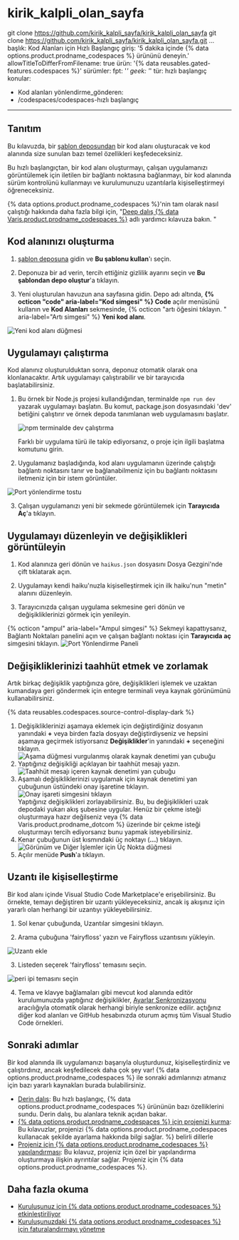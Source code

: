 # kirik_kalpli_olan_sayfa
git clone https://github.com/kirik_kalpli_sayfa/kirik_kalpli_olan_sayfa
git clone https://github.com/kirik_kalpli_sayfa/kirik_kalpli_olan_sayfa.git
...
başlık: Kod Alanları için Hızlı Başlangıç
giriş: '5 dakika içinde {% data options.product.prodname_codespaces %} ürününü deneyin.'
allowTitleToDifferFromFilename: true
ürün: '{% data reusables.gated-features.codespaces %}'
sürümler:
  fpt: '*'
  geek: '*'
tür: hızlı başlangıç
konular:
  - Kod alanları
yönlendirme_gönderen:
  - /codespaces/codespaces-hızlı başlangıç
---

## Tanıtım

Bu kılavuzda, bir [şablon deposundan](https://github.com/2percentsilk/haikus-for-codespaces) bir kod alanı oluşturacak ve kod alanında size sunulan bazı temel özellikleri keşfedeceksiniz.

Bu hızlı başlangıçtan, bir kod alanı oluşturmayı, çalışan uygulamanızı görüntülemek için iletilen bir bağlantı noktasına bağlanmayı, bir kod alanında sürüm kontrolünü kullanmayı ve kurulumunuzu uzantılarla kişiselleştirmeyi öğreneceksiniz.

{% data options.product.prodname_codespaces %}'nin tam olarak nasıl çalıştığı hakkında daha fazla bilgi için, "[Deep dalış {% data Varis.product.prodname_codespaces %}](/codespaces/getting-started/deep-dive) adlı yardımcı kılavuza bakın. "

## Kod alanınızı oluşturma

1. [şablon deposuna](https://github.com/2percentsilk/haikus-for-codespaces) gidin ve **Bu şablonu kullan**'ı seçin.

2. Deponuza bir ad verin, tercih ettiğiniz gizlilik ayarını seçin ve **Bu şablondan depo oluştur**'a tıklayın.

3. Yeni oluşturulan havuzun ana sayfasına gidin. Depo adı altında, **{% octicon "code" aria-label="Kod simgesi" %} Code** açılır menüsünü kullanın ve **Kod Alanları** sekmesinde, {% octicon "artı öğesini tıklayın. " aria-label="Artı simgesi" %} **Yeni kod alanı**.

  ![Yeni kod alanı düğmesi](/assets/images/help/codespaces/new-codespace-button.png)

## Uygulamayı çalıştırma

Kod alanınız oluşturulduktan sonra, deponuz otomatik olarak ona klonlanacaktır. Artık uygulamayı çalıştırabilir ve bir tarayıcıda başlatabilirsiniz.

1. Bu örnek bir Node.js projesi kullandığından, terminalde `npm run dev` yazarak uygulamayı başlatın. Bu komut, package.json dosyasındaki 'dev' betiğini çalıştırır ve örnek depoda tanımlanan web uygulamasını başlatır.
   
   ![npm terminalde dev çalıştırma](/assets/images/help/codespaces/codespaces-npm-run-dev.png)

    Farklı bir uygulama türü ile takip ediyorsanız, o proje için ilgili başlatma komutunu girin.

2. Uygulamanız başladığında, kod alanı uygulamanın üzerinde çalıştığı bağlantı noktasını tanır ve bağlanabilmeniz için bu bağlantı noktasını iletmeniz için bir istem görüntüler.

  ![Port yönlendirme tostu](/assets/images/help/codespaces/quickstart-port-toast.png)

3. Çalışan uygulamanızı yeni bir sekmede görüntülemek için **Tarayıcıda Aç**'a tıklayın.

## Uygulamayı düzenleyin ve değişiklikleri görüntüleyin

1. Kod alanınıza geri dönün ve `haikus.json` dosyasını Dosya Gezgini'nde çift tıklatarak açın.

2. Uygulamayı kendi haiku'nuzla kişiselleştirmek için ilk haiku'nun "metin" alanını düzenleyin.

3. Tarayıcınızda çalışan uygulama sekmesine geri dönün ve değişikliklerinizi görmek için yenileyin.
   
  {% octicon "ampul" aria-label="Ampul simgesi" %} Sekmeyi kapattıysanız, Bağlantı Noktaları panelini açın ve çalışan bağlantı noktası için **Tarayıcıda aç** simgesini tıklayın.
  ![Port Yönlendirme Paneli](/assets/images/help/codespaces/quickstart-forward-port.png)

## Değişikliklerinizi taahhüt etmek ve zorlamak

Artık birkaç değişiklik yaptığınıza göre, değişiklikleri işlemek ve uzaktan kumandaya geri göndermek için entegre terminali veya kaynak görünümünü kullanabilirsiniz.

{% data reusables.codespaces.source-control-display-dark %}
1. Değişikliklerinizi aşamaya eklemek için değiştirdiğiniz dosyanın yanındaki **+** veya birden fazla dosyayı değiştirdiyseniz ve hepsini aşamaya geçirmek istiyorsanız **Değişiklikler**'in yanındaki **+** seçeneğini tıklayın.
![Aşama düğmesi vurgulanmış olarak kaynak denetimi yan çubuğu](/assets/images/help/codespaces/codespaces-commit-stage.png)
1. Yaptığınız değişikliği açıklayan bir taahhüt mesajı yazın.
![Taahhüt mesajı içeren kaynak denetimi yan çubuğu](/assets/images/help/codespaces/codespaces-commit-commit-message.png)  
1. Aşamalı değişikliklerinizi uygulamak için kaynak denetimi yan çubuğunun üstündeki onay işaretine tıklayın.
![Onay işareti simgesini tıklayın](/assets/images/help/codespaces/codespaces-commit-checkmark-icon.png)  
    Yaptığınız değişiklikleri zorlayabilirsiniz. Bu, bu değişiklikleri uzak depodaki yukarı akış şubesine uygular. Henüz bir çekme isteği oluşturmaya hazır değilseniz veya {% data Varis.product.prodname_dotcom %} üzerinde bir çekme isteği oluşturmayı tercih ediyorsanız bunu yapmak isteyebilirsiniz.
1. Kenar çubuğunun üst kısmındaki üç noktayı (**...**) tıklayın.
![Görünüm ve Diğer İşlemler için Üç Nokta düğmesi](/assets/images/help/codespaces/source-control-ellipsis-button-nochanges.png)
1. Açılır menüde **Push**'a tıklayın.

## Uzantı ile kişiselleştirme

Bir kod alanı içinde Visual Studio Code Marketplace'e erişebilirsiniz. Bu örnekte, temayı değiştiren bir uzantı yükleyeceksiniz, ancak iş akışınız için yararlı olan herhangi bir uzantıyı yükleyebilirsiniz.

1. Sol kenar çubuğunda, Uzantılar simgesini tıklayın.

2. Arama çubuğuna 'fairyfloss' yazın ve Fairyfloss uzantısını yükleyin.

  ![Uzantı ekle](/assets/images/help/codespaces/add-extension.png)

3. Listeden seçerek 'fairyfloss' temasını seçin.

  ![peri ipi temasını seçin](/assets/images/help/codespaces/fairyfloss.png)

4. Tema ve klavye bağlamaları gibi mevcut kod alanında editör kurulumunuzda yaptığınız değişiklikler, [Ayarlar Senkronizasyonu](https://code.visualstudio.com/docs/editor/settings-sync) aracılığıyla otomatik olarak herhangi biriyle senkronize edilir. açtığınız diğer kod alanları ve GitHub hesabınızda oturum açmış tüm Visual Studio Code örnekleri.

## Sonraki adımlar

Bir kod alanında ilk uygulamanızı başarıyla oluşturdunuz, kişiselleştirdiniz ve çalıştırdınız, ancak keşfedilecek daha çok şey var! {% data options.product.prodname_codespaces %} ile sonraki adımlarınızı atmanız için bazı yararlı kaynakları burada bulabilirsiniz.
  - [Derin dalış](/codespaces/getting-started/deep-dive): Bu hızlı başlangıç, {% data options.product.prodname_codespaces %} ürününün bazı özelliklerini sundu. Derin dalış, bu alanlara teknik açıdan bakar.
  - [{% data options.product.prodname_codespaces %} için projenizi kurma](/codespaces/getting-started-with-codespaces): Bu kılavuzlar, projenizi {% data options.product.prodname_codespaces kullanacak şekilde ayarlama hakkında bilgi sağlar. %} belirli dillerle
  - [Projeniz için {% data options.product.prodname_codespaces %} yapılandırması](/codespaces/setting-up-your-codespace/configuring-codespaces-for-your-project): Bu kılavuz, projeniz için özel bir yapılandırma oluşturmaya ilişkin ayrıntılar sağlar. Projeniz için {% data options.product.prodname_codespaces %}.

## Daha fazla okuma

- [Kuruluşunuz için {% data options.product.prodname_codespaces %} etkinleştiriliyor](/codespaces/managing-codespaces-for-your-organization/eneasing-codespaces-for-your-organization)
- [Kuruluşunuzdaki {% data options.product.prodname_codespaces %} için faturalandırmayı yönetme](/codespaces/managing-codespaces-for-your-organization/managing-billing-for-codespaces-in-your-organizasyonunuz)
